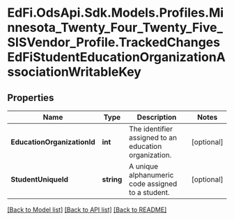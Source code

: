 # EdFi.OdsApi.Sdk.Models.Profiles.Minnesota_Twenty_Four_Twenty_Five_SISVendor_Profile.TrackedChangesEdFiStudentEducationOrganizationAssociationWritableKey

## Properties

Name | Type | Description | Notes
------------ | ------------- | ------------- | -------------
**EducationOrganizationId** | **int** | The identifier assigned to an education organization. | [optional] 
**StudentUniqueId** | **string** | A unique alphanumeric code assigned to a student. | [optional] 

[[Back to Model list]](../README.md#documentation-for-models) [[Back to API list]](../README.md#documentation-for-api-endpoints) [[Back to README]](../README.md)

